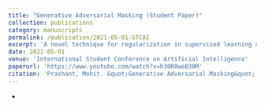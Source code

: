 ```yaml
---
title: "Generative Adversarial Masking (Student Paper)"
collection: publications
category: manuscripts
permalink: /publication/2021-05-01-STCAI
excerpt: 'A novel technique for regularization in supervised learning using GANs for adversarial masking using semantic information.'
date: 2021-05-01
venue: 'International Student Conference on Artificial Intelligence'
paperurl: 'https://www.youtube.com/watch?v=h30R0weB30M'
citation: 'Prashant, Mohit. &quot;Generative Adversarial Masking&quot; <i>International Student Conference on Artificial Intelligence</i>. 2021.'
---
```


-